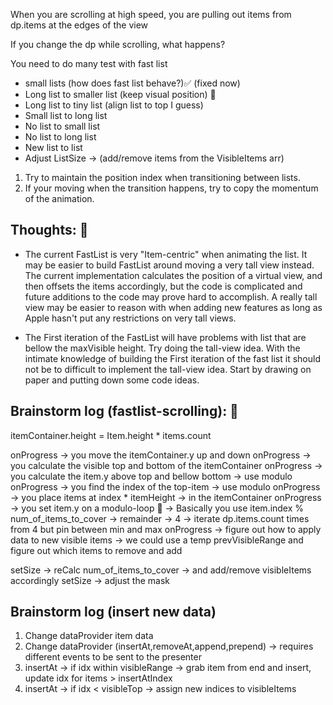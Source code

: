 When you are scrolling at high speed, you are pulling out items from dp.items at the edges of the view

If you change the dp while scrolling, what happens?


You need to do many test with fast list
- small lists (how does fast list behave?)✅ (fixed now)
- Long list to smaller list (keep visual position) 🏀
- Long list to tiny list (align list to top I guess) 
- Small list to long list 
- No list to small list
- No list to long list
- New list to list
- Adjust ListSize -> (add/remove items from the VisibleItems arr)

1. Try to maintain the position index when transitioning between lists.
2. If your moving when the transition happens, try to copy the momentum of the animation.


## Thoughts: 💭

- The current FastList is very "Item-centric" when animating the list. It may be easier to build FastList around moving a very tall view instead. The current implementation calculates the position of a virtual view, and then offsets the items accordingly, but the code is complicated and future additions to the code may prove hard to accomplish. A really tall view may be easier to reason with when adding new features as long as Apple hasn't put any restrictions on very tall views. 

- The First iteration of the FastList will have problems with list that are bellow the maxVisible height. Try doing the tall-view idea. With the intimate knowledge of building the First iteration of the fast list it should not be to difficult to implement the tall-view idea. Start by drawing on paper and putting down some code ideas.

## Brainstorm log (fastlist-scrolling): 🔬

itemContainer.height = Item.height * items.count

onProgress -> you move the itemContainer.y up and down
onProgress -> you calculate the visible top and bottom of the itemContainer
onProgress -> you calculate the item.y above top and bellow bottom -> use modulo
onProgress -> you find the index of the top-item -> use modulo
onProgress -> you place items at index * itemHeight -> in the itemContainer
onProgress -> you set item.y on a modulo-loop 🔑 -> Basically you use item.index % num_of_items_to_cover -> remainder -> 4 -> iterate dp.items.count times from 4 but pin between min and max
onProgress -> figure out how to apply data to new visible items -> we could use a temp prevVisibleRange and figure out which items to remove and add

setSize -> reCalc num_of_items_to_cover -> and add/remove visibleItems accordingly
setSize -> adjust the mask

## Brainstorm log (insert new data)

1. Change dataProvider item data
2. Change dataProvider (insertAt,removeAt,append,prepend) -> requires different events to be sent to the presenter
3. insertAt -> if idx within visibleRange -> grab item from end and insert, update idx for items > insertAtIndex
4. insertAt -> if idx < visibleTop -> assign new indices to visibleItems